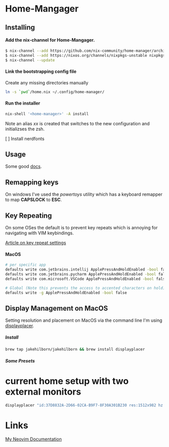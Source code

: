 # Home-Mangager

## Installing

#### Add the nix-channel for Home-Mangager.

```sh
$ nix-channel --add https://github.com/nix-community/home-manager/archive/master.tar.gz home-manager
$ nix-channel --add https://nixos.org/channels/nixpkgs-unstable nixpkgs-unstable
$ nix-channel --update

```

#### Link the bootstrapping config file

Create any missing directories manually

```sh
ln -s `pwd`/home.nix ~/.config/home-manager/
```

#### Run the installer

```sh
nix-shell '<home-manager>' -A install
```

Note an alias _xx_ is created that switches to the new configuration and initializses the zsh.

[ ] Install nerdfonts

## Usage

Some good [docs](https://nix-community.github.io/home-manager/index.html#ch-usage).

## Remapping keys

On windows I've used the _powertoys_ utility which has a keyboard remapper to map **CAPSLOCK** to **ESC**.

## Key Repeating

On some OSes the default is to prevent key repeats which is annoying for navigating with VIM keybindings.

[Article on key repeat settings](https://vimforvscode.com/enable-key-repeat-vim)

#### MacOS

```sh
# per specific app
defaults write com.jetbrains.intellij ApplePressAndHoldEnabled -bool false
defaults write com.jetbrains.pycharm ApplePressAndHoldEnabled -bool false
defaults write com.microsoft.VSCode ApplePressAndHoldEnabled -bool false

# Global (Note this prevents the access to accented characters on hold)
defaults write -g ApplePressAndHoldEnabled -bool false
```

## Display Management on MacOS

Setting resolution and placement on MacOS via the command line I'm using [displayplacer](https://github.com/jakehilborn/displayplacer).

##### Install

```sh
brew tap jakehilborn/jakehilborn && brew install displayplacer
```

##### Some Presets

# current home setup with two external monitors

```sh
displayplacer "id:37D8832A-2D66-02CA-B9F7-8F30A301B230 res:1512x982 hz:120 color_depth:8 enabled:true scaling:on origin:(0,0) degree:0" "id:64B0B9CB-DBC0-4B40-9067-003180CA6686 res:3008x1692 hz:60 color_depth:7 enabled:true scaling:on origin:(3204,-761) degree:0" "id:9D804D51-C2D4-4706-AF4F-8F1A78CDF19D res:1692x3008 hz:60 color_depth:8 enabled:true scaling:on origin:(1512,-761) degree:90"
```

# Links

[My Neovim Documentation](./Neovim.md)
